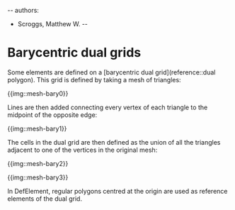 --
authors:
  - Scroggs, Matthew W.
--

# Barycentric dual grids

Some elements are defined on a [barycentric dual grid](reference::dual polygon).
This grid is defined by taking a mesh of triangles:

{{img::mesh-bary0}}

Lines are then added connecting every vertex of each triangle to the midpoint of the opposite
edge:

{{img::mesh-bary1}}

The cells in the dual grid are then defined as the union of all the triangles adjacent to 
one of the vertices in the original mesh:

{{img::mesh-bary2}}

{{img::mesh-bary3}}

In DefElement, regular polygons centred at the origin are used as reference elements of the
dual grid.
